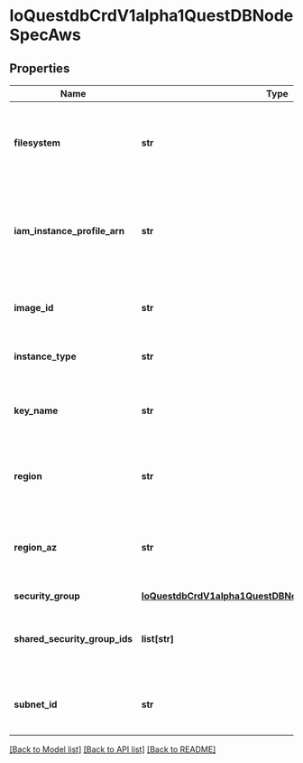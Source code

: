 # IoQuestdbCrdV1alpha1QuestDBNodeSpecAws

## Properties
Name | Type | Description | Notes
------------ | ------------- | ------------- | -------------
**filesystem** | **str** | Volume filesystem.  Currently supports ext4 (by default) or zfs | [optional] 
**iam_instance_profile_arn** | **str** | IAM instance profile ARN that each database node is running under | 
**image_id** | **str** | AMI ID used for each database instance | 
**instance_type** | **str** | AWS Instance Type | 
**key_name** | **str** | SSH key used to launch each database instance | 
**region** | **str** | AWS Region (example: eu-west-1) | 
**region_az** | **str** | AWS Region Availability Zone (example: eu-west-1a) | 
**security_group** | [**IoQuestdbCrdV1alpha1QuestDBNodeSpecAwsSecurityGroup**](IoQuestdbCrdV1alpha1QuestDBNodeSpecAwsSecurityGroup.md) |  | [optional] 
**shared_security_group_ids** | **list[str]** | Default Security group IDs, this is needed for deletion | 
**subnet_id** | **str** | AWS Subnet ID of the kubernetes cluster | 

[[Back to Model list]](../README.md#documentation-for-models) [[Back to API list]](../README.md#documentation-for-api-endpoints) [[Back to README]](../README.md)



